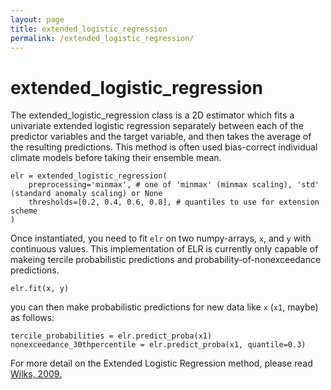 ```yaml
---
layout: page
title: extended_logistic_regression
permalink: /extended_logistic_regression/
---
```


# extended_logistic_regression

The extended_logistic_regression class is a 2D estimator which fits a univariate extended logistic regression separately between each of the predictor variables and the target variable, and then takes the average of the resulting predictions. This method is often used bias-correct individual climate models before taking their ensemble mean.
```
elr = extended_logistic_regression(
    preprocessing='minmax', # one of 'minmax' (minmax scaling), 'std' (standard anomaly scaling) or None
    thresholds=[0.2, 0.4, 0.6, 0.8], # quantiles to use for extension scheme
)
```

Once instantiated, you need to fit `elr` on two numpy-arrays, `x`, and `y` with continuous values. This implementation of ELR is currently only capable of makeing tercile probabilistic predictions and probability-of-nonexceedance predictions.

``` 
elr.fit(x, y) 
``` 

you can then make probabilistic predictions for new data like `x` (`x1`, maybe) as follows: 

```
tercile_probabilities = elr.predict_proba(x1) 
nonexceedance_30thpercentile = elr.predict_proba(x1, quantile=0.3) 
```

For more detail on the Extended Logistic Regression method, please read [Wilks, 2009.](https://rmets.onlinelibrary.wiley.com/doi/10.1002/met.134)










